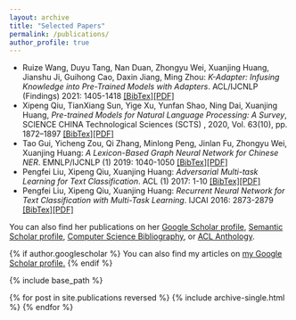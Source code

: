 ```yaml
---
layout: archive
title: "Selected Papers"
permalink: /publications/
author_profile: true
---
```

* Ruize Wang, Duyu Tang, Nan Duan, Zhongyu Wei, Xuanjing Huang, Jianshu Ji, Guihong Cao, Daxin Jiang, Ming Zhou: _K-Adapter: Infusing Knowledge into Pre-Trained Models with Adapters_. ACL/IJCNLP (Findings) 2021: 1405-1418 [[BibTex]](https://aclanthology.org/2021.findings-acl.121.bib)[[PDF]](https://aclanthology.org/2021.findings-acl.121.pdf)
* Xipeng Qiu, TianXiang Sun, Yige Xu, Yunfan Shao, Ning Dai, Xuanjing Huang, _Pre-trained Models for Natural Language Processing: A Survey_, SCIENCE CHINA Technological Sciences (SCTS) , 2020, Vol. 63(10), pp. 1872–1897 [[BibTex]](https://dblp.uni-trier.de/rec/journals/corr/abs-2003-08271.html?view=bibtex)[[PDF]](https://arxiv.org/pdf/2003.08271.pdf)
* Tao Gui, Yicheng Zou, Qi Zhang, Minlong Peng, Jinlan Fu, Zhongyu Wei, Xuanjing Huang: _A Lexicon-Based Graph Neural Network for Chinese NER_. EMNLP/IJCNLP (1) 2019: 1040-1050 [[BibTex]](https://aclanthology.org/D19-1096.bib)[[PDF]](https://aclanthology.org/D19-1096.pdf)
* Pengfei Liu, Xipeng Qiu, Xuanjing Huang: _Adversarial Multi-task Learning for Text Classification_. ACL (1) 2017: 1-10 [[BibTex]](hhttps://aclanthology.org/P17-1001.bib)[[PDF]](https://aclanthology.org/P17-1001.pdf)
* Pengfei Liu, Xipeng Qiu, Xuanjing Huang: _Recurrent Neural Network for Text Classification with Multi-Task Learning_. IJCAI 2016: 2873-2879 [[BibTex]](https://dblp.uni-trier.de/rec/conf/ijcai/LiuQH16.html?view=bibtex)[[PDF]](https://arxiv.org/pdf/1605.05101.pdf)

You can also find her publications on her [Google Scholar profile](https://scholar.google.com/citations?user=RGsMgZA4H78C), [Semantic Scholar profile](https://www.semanticscholar.org/author/1790227), [Computer Science Bibliography](https://dblp.org/pid/05/6735), or [ACL Anthology](https://aclweb.org/anthology/people/x/xuan-jing-huang/).

{% if author.googlescholar %}
  You can also find my articles on <u><a href="{{author.googlescholar}}">my Google Scholar profile</a>.</u>
{% endif %}

{% include base_path %}

{% for post in site.publications reversed %}
  {% include archive-single.html %}
{% endfor %}
